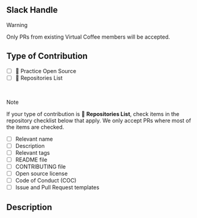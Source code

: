 ## Slack Handle

 <!-- Please provide your Slack handle at Virtual Coffee for us to confirm. -->

> [!Warning]
> Only PRs from existing Virtual Coffee members will be accepted.

## Type of Contribution

<!-- Check the item(s) that applies. -->

<!-- For example:
- [x] 🌱 Practice Open Source
- [ ] 📃 Repositories List
-->

- [ ] 🌱 Practice Open Source
- [ ] 📃 Repositories List

<br>

> [!NOTE]
> If your type of contribution is 📃 **Repositories List**, check items in the repository checklist below that apply. We only accept PRs where most of the items are checked.

- [ ] Relevant name
- [ ] Description
- [ ] Relevant tags
- [ ] README file
- [ ] CONTRIBUTING file
- [ ] Open source license
- [ ] Code of Conduct (COC)
- [ ] Issue and Pull Request templates

## Description

<!-- Describe the changes that you've made in this PR. For example, "This PR adds <your-name> to the Preptember participants" or "This PR adds <repository-name> to the Repositories List." -->
